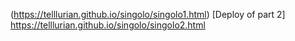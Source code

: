 (https://telllurian.github.io/singolo/singolo1.html) [Deploy of part 2]
https://telllurian.github.io/singolo/singolo2.html

